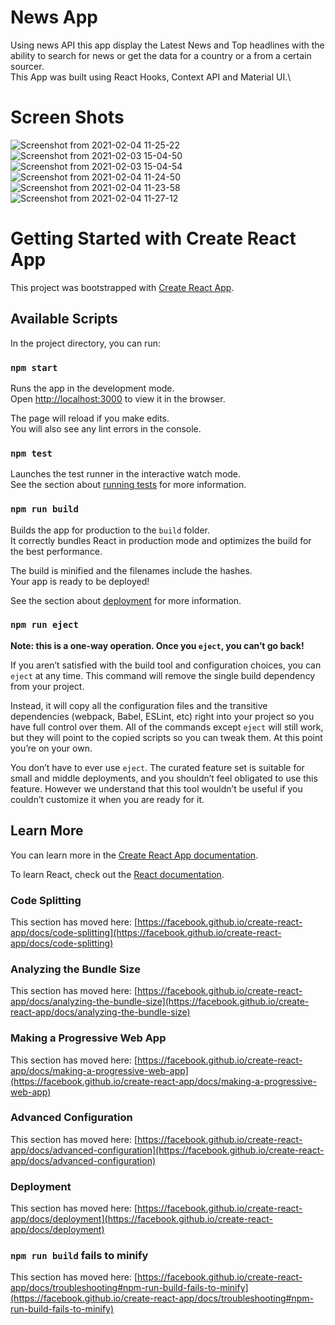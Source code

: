 # News App

Using news API this app display the Latest News and Top headlines with the ability to search for news or get the data for a country or a from a certain sourcer.\
This App was built using React Hooks, Context API  and Material UI.\

# Screen Shots
![Screenshot from 2021-02-04 11-25-22](https://user-images.githubusercontent.com/41570565/106872239-c261ea80-66db-11eb-96a5-de18e6ae3258.png)
![Screenshot from 2021-02-03 15-04-50](https://user-images.githubusercontent.com/41570565/106872255-c5f57180-66db-11eb-90de-7875b889e780.png)
![Screenshot from 2021-02-03 15-04-54](https://user-images.githubusercontent.com/41570565/106872267-c8f06200-66db-11eb-9163-1bf62b498603.png)
![Screenshot from 2021-02-04 11-24-50](https://user-images.githubusercontent.com/41570565/106872287-cd1c7f80-66db-11eb-90d3-22c6f6bd97b0.png)
![Screenshot from 2021-02-04 11-23-58](https://user-images.githubusercontent.com/41570565/106872294-cee64300-66db-11eb-9124-766253f1f101.png)
![Screenshot from 2021-02-04 11-27-12](https://user-images.githubusercontent.com/41570565/106872425-f4734c80-66db-11eb-9473-644e6e6a8a00.png)


# Getting Started with Create React App

This project was bootstrapped with [Create React App](https://github.com/facebook/create-react-app).

## Available Scripts

In the project directory, you can run:

### `npm start`

Runs the app in the development mode.\
Open [http://localhost:3000](http://localhost:3000) to view it in the browser.

The page will reload if you make edits.\
You will also see any lint errors in the console.

### `npm test`

Launches the test runner in the interactive watch mode.\
See the section about [running tests](https://facebook.github.io/create-react-app/docs/running-tests) for more information.

### `npm run build`

Builds the app for production to the `build` folder.\
It correctly bundles React in production mode and optimizes the build for the best performance.

The build is minified and the filenames include the hashes.\
Your app is ready to be deployed!

See the section about [deployment](https://facebook.github.io/create-react-app/docs/deployment) for more information.

### `npm run eject`

**Note: this is a one-way operation. Once you `eject`, you can’t go back!**

If you aren’t satisfied with the build tool and configuration choices, you can `eject` at any time. This command will remove the single build dependency from your project.

Instead, it will copy all the configuration files and the transitive dependencies (webpack, Babel, ESLint, etc) right into your project so you have full control over them. All of the commands except `eject` will still work, but they will point to the copied scripts so you can tweak them. At this point you’re on your own.

You don’t have to ever use `eject`. The curated feature set is suitable for small and middle deployments, and you shouldn’t feel obligated to use this feature. However we understand that this tool wouldn’t be useful if you couldn’t customize it when you are ready for it.

## Learn More

You can learn more in the [Create React App documentation](https://facebook.github.io/create-react-app/docs/getting-started).

To learn React, check out the [React documentation](https://reactjs.org/).

### Code Splitting

This section has moved here: [https://facebook.github.io/create-react-app/docs/code-splitting](https://facebook.github.io/create-react-app/docs/code-splitting)

### Analyzing the Bundle Size

This section has moved here: [https://facebook.github.io/create-react-app/docs/analyzing-the-bundle-size](https://facebook.github.io/create-react-app/docs/analyzing-the-bundle-size)

### Making a Progressive Web App

This section has moved here: [https://facebook.github.io/create-react-app/docs/making-a-progressive-web-app](https://facebook.github.io/create-react-app/docs/making-a-progressive-web-app)

### Advanced Configuration

This section has moved here: [https://facebook.github.io/create-react-app/docs/advanced-configuration](https://facebook.github.io/create-react-app/docs/advanced-configuration)

### Deployment

This section has moved here: [https://facebook.github.io/create-react-app/docs/deployment](https://facebook.github.io/create-react-app/docs/deployment)

### `npm run build` fails to minify

This section has moved here: [https://facebook.github.io/create-react-app/docs/troubleshooting#npm-run-build-fails-to-minify](https://facebook.github.io/create-react-app/docs/troubleshooting#npm-run-build-fails-to-minify)
